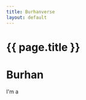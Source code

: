 ```yaml
---
title: Burhanverse
layout: default
---
```


# {{ page.title }}

Burhan
======

I'm a

<!--
You can use HTML elements in Markdown, such as the comment element, and they won't
be affected by a markdown parser. However, if you create an HTML element in your
markdown file, you cannot use markdown syntax within that element's contents.
-->

